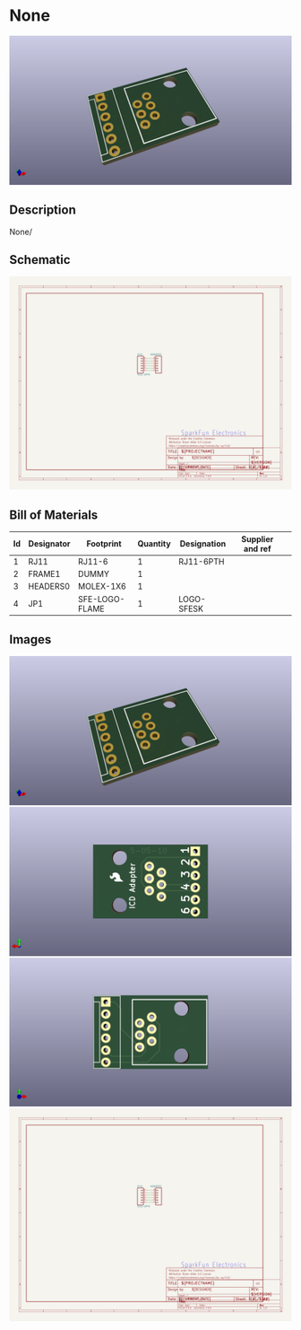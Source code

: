 # None
![None](version_current/working/working_3d.png)
## Description
None/
## Schematic
![None](version_current/working/working_schematic.png)
## Bill of Materials
| Id | Designator | Footprint | Quantity | Designation | Supplier and ref |  |
| --- | --- | --- | --- | --- | --- | --- |
| 1 | RJ11 | RJ11-6 | 1 | RJ11-6PTH |  |  |
| 2 | FRAME1 | DUMMY | 1 |  |  |  |
| 3 | HEADERS0 | MOLEX-1X6 | 1 |  |  |  |
| 4 | JP1 | SFE-LOGO-FLAME | 1 | LOGO-SFESK |  |  |

## Images
![version_current/working/working_3d.png](version_current/working/working_3d.png)
![version_current/working/working_3d_back.png](version_current/working/working_3d_back.png)
![version_current/working/working_3d_front.png](version_current/working/working_3d_front.png)
![version_current/working/working_schematic.png](version_current/working/working_schematic.png)
